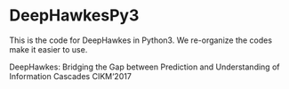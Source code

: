 # DeepHawkesPy3
This is the code for DeepHawkes in Python3. We re-organize the codes make it easier to use.

DeepHawkes: Bridging the Gap between Prediction and Understanding of Information Cascades CIKM‘2017
